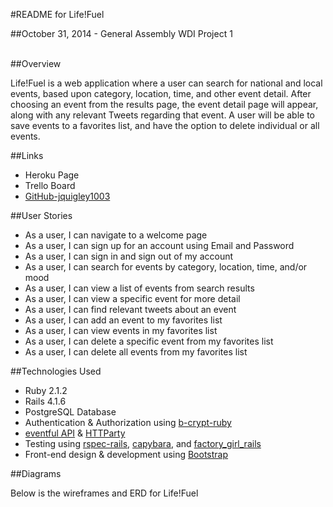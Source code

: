 #README for Life!Fuel <br/>

##October 31, 2014 - General Assembly WDI Project 1<br /><br />


##Overview

Life!Fuel is a web application where a user can search for national and local events, based upon  category, location, time, and other event detail. After choosing an event from the results page, the event detail page will appear, along with any relevant Tweets regarding that event. A user will be able to save events to a favorites list, and have the option to delete individual or all events.

##Links
* Heroku Page
* Trello Board
* [GitHub-jquigley1003](https://github.com/jquigley1003/life_fuel "Github-jquigle1003")

##User Stories
* As a user, I can navigate to a welcome page
* As a user, I can sign up for an account using Email and Password
* As a user, I can sign in and sign out of my account
* As a user, I can search for events by category, location, time, and/or mood
* As a user, I can view a list of events from search results
* As a user, I can view a specific event for more detail
* As a user, I can find relevant tweets about an event
* As a user, I can add an event to my favorites list
* As a user, I can view events in my favorites list
* As a user, I can delete a specific event from my favorites list
* As a user, I can delete all events from my favorites list

##Technologies Used
* Ruby 2.1.2
* Rails 4.1.6
* PostgreSQL Database
* Authentication & Authorization using [b-crypt-ruby](http://bcrypt-ruby.rubyforge.org/ "bcrypt-ruby")
* [eventful API](http://api.eventful.com/ "eventful API") & [HTTParty](https://github.com/jnunemaker/httparty "HTTParty")
* Testing using [rspec-rails](https://github.com/rspec/rspec-rails), [capybara](https://github.com/jnicklas/capybara), and [factory_girl_rails](https://github.com/thoughtbot/factory_girl_rails)
* Front-end design & development using [Bootstrap](http://getbootstrap.com/ "Bootstrap")

##Diagrams

Below is the wireframes and ERD for Life!Fuel


